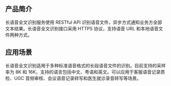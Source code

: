 ##  产品简介

长语音全文识别服务使用 RESTful API 识别语音文件，异步方式通知业务方全部文本结果。长语音全文识别接口采用 HTTPS 协议，支持语音 URL 和本地语音文件两种方式。

##  应用场景

长语音全文识别适用于多种标准语音格式的长段语音文件的识别。目前支持的采样率为 8K 和 16K，支持的语言包括中文、粤语和英文。可以应用于客服语音记录质检、UGC 音频审核、会议语音记录转写和医生就诊录音转写等场景。





